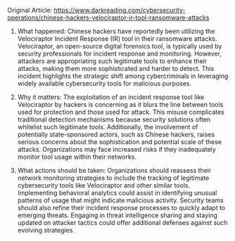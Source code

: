Original Article: https://www.darkreading.com/cybersecurity-operations/chinese-hackers-velociraptor-ir-tool-ransomware-attacks

1) What happened:
Chinese hackers have reportedly been utilizing the Velociraptor Incident Response (IR) tool in their ransomware attacks. Velociraptor, an open-source digital forensics tool, is typically used by security professionals for incident response and monitoring. However, attackers are appropriating such legitimate tools to enhance their attacks, making them more sophisticated and harder to detect. This incident highlights the strategic shift among cybercriminals in leveraging widely available cybersecurity tools for malicious purposes.

2) Why it matters:
The exploitation of an incident response tool like Velociraptor by hackers is concerning as it blurs the line between tools used for protection and those used for attack. This misuse complicates traditional detection mechanisms because security solutions often whitelist such legitimate tools. Additionally, the involvement of potentially state-sponsored actors, such as Chinese hackers, raises serious concerns about the sophistication and potential scale of these attacks. Organizations may face increased risks if they inadequately monitor tool usage within their networks.

3) What actions should be taken:
Organizations should reassess their network monitoring strategies to include the tracking of legitimate cybersecurity tools like Velociraptor and other similar tools. Implementing behavioral analytics could assist in identifying unusual patterns of usage that might indicate malicious activity. Security teams should also refine their incident response processes to quickly adapt to emerging threats. Engaging in threat intelligence sharing and staying updated on attacker tactics could offer additional defenses against such evolving strategies.